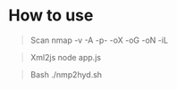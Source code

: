 # How to use

> Scan
nmap -v -A -p- -oX <xmlfile> -oG <nexttoolfile> -oN <logfile> -iL <iplistfile>

> Xml2js
node app.js <xmlfile>

> Bash
./nmp2hyd.sh <nexttoolfile> <outputfile>
